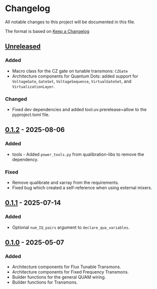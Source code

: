 # Changelog
All notable changes to this project will be documented in this file.

The format is based on [Keep a Changelog](https://keepachangelog.com/en/1.0.0/)

## [Unreleased]
### Added
- Macro class for the CZ gate on tunable transmons: `CZGate`
- Architecture components for Quantum Dots: added support for `VoltageGate`, `GateSet`, `VoltageSequence`, `VirtualGateSet`, and `VirtualizationLayer`.
### Changed
- Fixed dev dependencies and added tool.uv.prerelease=allow to the pyproject.toml file.

## [0.1.2] - 2025-08-06
### Added
- tools - Added `power_tools.py` from qualibration-libs to remove the dependency.
### Fixed
- Remove qualibrate and xarray from the requirements.
- Fixed bug which created a self-reference when using external mixers.

## [0.1.1] - 2025-07-14
### Added
- Optional `num_IQ_pairs` argument to `declare_qua_variables`.

## [0.1.0] - 2025-05-07
### Added
- Architecture components for Flux Tunable Transmons.
- Architecture components for Fixed Frequency Transmons.
- Builder functions for the general QUAM wiring.
- Builder functions for Transmons.

[Unreleased]: https://github.com/qua-platform/quam-builder/compare/v0.1.2...HEAD
[0.1.2]: https://github.com/qua-platform/quam-builder/releases/tag/v0.1.2
[0.1.1]: https://github.com/qua-platform/quam-builder/releases/tag/v0.1.1
[0.1.0]: https://github.com/qua-platform/quam-builder/releases/tag/v0.1.0
